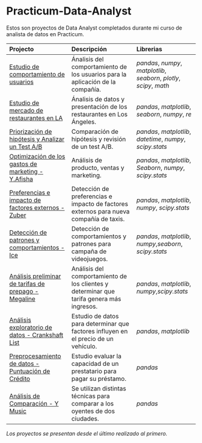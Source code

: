 # Practicum-Data-Analyst
Estos son proyectos de Data Analyst completados durante mi curso de analista de datos en Practicum.

| Projecto               | Descripción                                                                                 | Librerias                      |
|:--------------------- |:------------------------------------------------------------------------------------------- |:------------------------------ |
|[Estudio de comportamiento de usuarios](AAB_test)|Ánalisis del comportamiento de los usuarios para la aplicación de la compañía.|*pandas*, *numpy*, *matplotlib*, *seaborn*, *plotly*, *scipy*, *math*|
|[Estudio de mercado de restaurantes en LA](market_study)|Ánalisis de datos y presentación de los restaurantes en Los Ángeles.|*pandas*, *matplotlib*, *seaborn*, *numpy*, *re*|
|[Priorización de hipótesis y Analizar un Test A/B](hypothesis_prioritization)|Comparación de hipótesis y revisión de un test A/B.|*pandas*, *matplotlib*, *datetime*, *numpy*, *scipy.stats*|
|[Optimización de los gastos de marketing - Y.Afisha](costs_otimization)|Análisis de producto, ventas y marketing.|*pandas*, *matplotlib*, *Seaborn*, *numpy*, *scipy.stats*|
|[Preferencias e impacto de factores externos - Zuber](External_Paterns)|Detección de preferencias e impacto de factores externos para nueva compañía de taxis.|*pandas*, *matplotlib*, *numpy*, *scipy.stats*|
|[Detección de patrones y comportamientos - Ice](User_Patern)|Detección de comportamientos y patrones para campaña de videojuegos.|*pandas*, *matplotlib*, *numpy*,*seaborn*, *scipy.stats*|
|[Análisis preliminar de tarifas de prepago - Megaline](Rate_Analysis)|Análisis del comportamiento de los clientes y determinar que tarifa genera más ingresos.|*pandas*, *matplotlib*, *numpy*,*scipy.stats*|
|[Análisis exploratorio de datos - Crankshaft List](Price_Factors)|Estudio de datos para determinar que factores influyen en el precio de un vehículo.|*pandas*, *matplotlib*|
|[Preprocesamiento de datos - Puntuación de Crédito](Credit_Scoring)|Estudio evaluar la capacidad de un prestatario para pagar su préstamo.|*pandas*|
|[Análisis de Comparación - Y Music](YMusic)|Se utilizan distintas técnicas para comparar a los oyentes de dos ciudades.|*pandas*|

*Los proyectos se presentan desde el último realizado al primero.*

